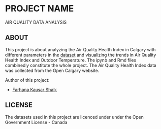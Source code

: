 # PROJECT NAME
AIR QUALITY DATA ANALYSIS

## ABOUT

This project is about analyzing the Air Quality Health Index in Calgary with different parameters in the [dataset](https://data.calgary.ca/Environment/Air-Quality-Data-near-real-time-/g9s5-qhu5) and visualizing the trends in Air Quality Health Index and Outdoor Temperature.
The ipynb and Rmd files combinedly constitute the whole project. The Air Quality Health Index data was collected from the Open Calgary website.

Author of this project:
- [Farhana Kausar Shaik](https://www.linkedin.com/in/farhana-kausar-shaik-520790146/)


## LICENSE
The datasets used in this project are licenced under under the Open Government License - Canada
